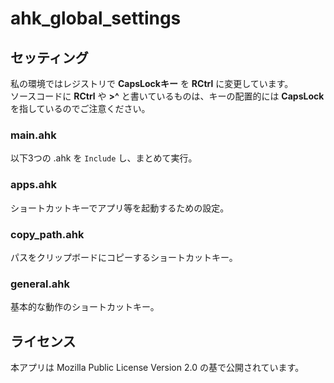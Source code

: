 # ahk_global_settings

## セッティング

私の環境ではレジストリで **CapsLockキー** を **RCtrl** に変更しています。  
ソースコードに **RCtrl** や **>^** と書いているものは、キーの配置的には **CapsLock** を指しているのでご注意ください。

### main.ahk

以下3つの .ahk を `Include` し、まとめて実行。

### apps.ahk

ショートカットキーでアプリ等を起動するための設定。

### copy_path.ahk

パスをクリップボードにコピーするショートカットキー。

### general.ahk

基本的な動作のショートカットキー。

## ライセンス

本アプリは Mozilla Public License Version 2.0 の基で公開されています。
